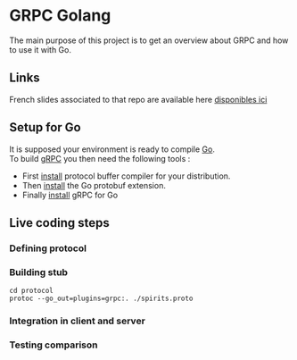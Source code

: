 # GRPC Golang

The main purpose of this project is to get an overview about GRPC and how to use it with Go.

## Links

French slides associated to that repo are available here [disponibles ici](https://docs.google.com/presentation/d/1bOzQD5ytBqioqGNQk4hL9_smYrOD-l2205NFxqKL5uA/edit?usp=sharing)

## Setup for Go

It is supposed your environment is ready to compile [Go](https://golang.org/doc/install).   
To build [gRPC](https://grpc.io/docs/quickstart/go.html#go-version) you then need the following tools :
 * First [install](https://github.com/google/protobuf) protocol buffer compiler for your distribution.
 * Then [install](https://github.com/golang/protobuf) the Go protobuf extension.
 * Finally [install](https://grpc.io/docs/quickstart/go.html) gRPC for Go

## Live coding steps

### Defining protocol

### Building stub
    cd protocol
    protoc --go_out=plugins=grpc:. ./spirits.proto

### Integration in client and server

### Testing comparison